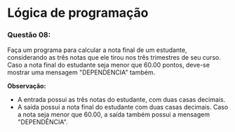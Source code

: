 ﻿# Lógica de programação

### Questão 08: 

Faça um programa para calcular a nota final de um estudante, considerando as três notas que ele tirou nos três trimestres de seu curso. Caso a nota final do estudante seja menor que 60.00 pontos, deve-se mostrar uma mensagem "DEPENDENCIA" também.

**Observação:**

* A entrada possui as três notas do estudante, com duas casas decimais. 
* A saída possui a nota final do estudante com duas casas decimais. Caso a nota seja menor que 60.00, a saída também possui a mensagem "DEPENDÊNCIA". 